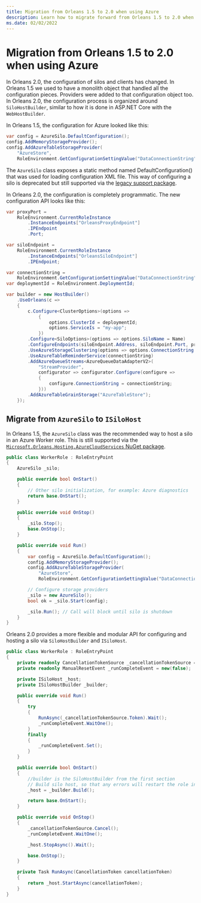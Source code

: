 ```yaml
---
title: Migration from Orleans 1.5 to 2.0 when using Azure
description: Learn how to migrate forward from Orleans 1.5 to 2.0 when using Azure.
ms.date: 02/02/2022
---
```


# Migration from Orleans 1.5 to 2.0 when using Azure

In Orleans 2.0, the configuration of silos and clients has changed. In Orleans 1.5 we used to have a monolith object that handled all the configuration pieces. Providers were added to that configuration object too. In Orleans 2.0, the configuration process is organized around `SiloHostBuilder`, similar to how it is done in ASP.NET Core with the `WebHostBuilder`.

In Orleans 1.5, the configuration for Azure looked like this:

```csharp
var config = AzureSilo.DefaultConfiguration();
config.AddMemoryStorageProvider();
config.AddAzureTableStorageProvider(
    "AzureStore",
    RoleEnvironment.GetConfigurationSettingValue("DataConnectionString"));
```

The `AzureSilo` class exposes a static method named DefaultConfiguration() that was used for loading configuration XML file.
This way of configuring a silo is deprecated but still supported via the [legacy support package](https://www.nuget.org/packages/Microsoft.Orleans.Core.Legacy/).

In Orleans 2.0, the configuration is completely programmatic. The new configuration API  looks like this:

```csharp
var proxyPort =
    RoleEnvironment.CurrentRoleInstance
        .InstanceEndpoints["OrleansProxyEndpoint"]
        .IPEndpoint
        .Port;

var siloEndpoint =
    RoleEnvironment.CurrentRoleInstance
        .InstanceEndpoints["OrleansSiloEndpoint"]
        .IPEndpoint;

var connectionString =
    RoleEnvironment.GetConfigurationSettingValue("DataConnectionString");
var deploymentId = RoleEnvironment.DeploymentId;

var builder = new HostBuilder()
    .UseOrleans(c =>
    {
        c.Configure<ClusterOptions>(options =>
            {
                options.ClusterId = deploymentId;
                options.ServiceIs = "my-app";
            })
        .Configure<SiloOptions>(options => options.SiloName = Name)
        .ConfigureEndpoints(siloEndpoint.Address, siloEndpoint.Port, proxyPort)
        .UseAzureStorageClustering(options => options.ConnectionString = connectionString)
        .UseAzureTableReminderService(connectionString)
        .AddAzureQueueStreams<AzureQueueDataAdapterV2>(
            "StreamProvider",
            configurator => configurator.Configure(configure =>
            {
                configure.ConnectionString = connectionString;
            }))
        .AddAzureTableGrainStorage("AzureTableStore");
    });
```

## Migrate from `AzureSilo` to `ISiloHost`

In Orleans 1.5, the `AzureSilo` class was the recommended way to host a silo in an Azure Worker role. This is still supported via the [`Microsoft.Orleans.Hosting.AzureCloudServices` NuGet package](https://www.nuget.org/packages/Microsoft.Orleans.Hosting.AzureCloudServices/).

```csharp
public class WorkerRole : RoleEntryPoint
{
    AzureSilo _silo;

    public override bool OnStart()
    {
        // Other silo initialization, for example: Azure diagnostics
        return base.OnStart();
    }

    public override void OnStop()
    {
        _silo.Stop();
        base.OnStop();
    }

    public override void Run()
    {
        var config = AzureSilo.DefaultConfiguration();
        config.AddMemoryStorageProvider();
        config.AddAzureTableStorageProvider(
            "AzureStore",
            RoleEnvironment.GetConfigurationSettingValue("DataConnectionString"));

        // Configure storage providers
        _silo = new AzureSilo();
        bool ok = _silo.Start(config);

        _silo.Run(); // Call will block until silo is shutdown
    }
}
```

Orleans 2.0 provides a more flexible and modular API for configuring and hosting a silo via `SiloHostBuilder` and `ISiloHost`.

```csharp
public class WorkerRole : RoleEntryPoint
{
    private readonly CancellationTokenSource _cancellationTokenSource = new();
    private readonly ManualResetEvent _runCompleteEvent = new(false);

    private ISiloHost _host;
    private ISiloHostBuilder _builder;

    public override void Run()
    {
        try
        {
            RunAsync(_cancellationTokenSource.Token).Wait();
            _runCompleteEvent.WaitOne();
        }
        finally
        {
            _runCompleteEvent.Set();
        }
    }

    public override bool OnStart()
    {
        //builder is the SiloHostBuilder from the first section
        // Build silo host, so that any errors will restart the role instance
        _host = _builder.Build();

        return base.OnStart();
    }

    public override void OnStop()
    {
        _cancellationTokenSource.Cancel();
        _runCompleteEvent.WaitOne();

        _host.StopAsync().Wait();

        base.OnStop();
    }

    private Task RunAsync(CancellationToken cancellationToken)
    {
        return _host.StartAsync(cancellationToken);
    }
}
```
